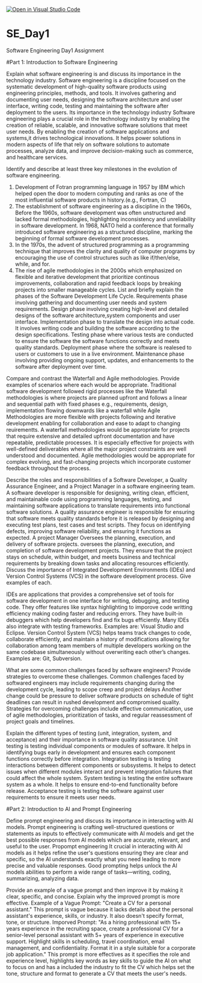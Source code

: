 [![Open in Visual Studio Code](https://classroom.github.com/assets/open-in-vscode-2e0aaae1b6195c2367325f4f02e2d04e9abb55f0b24a779b69b11b9e10269abc.svg)](https://classroom.github.com/online_ide?assignment_repo_id=18411542&assignment_repo_type=AssignmentRepo)
# SE_Day1
Software Engineering Day1 Assignment

#Part 1: Introduction to Software Engineering

Explain what software engineering is and discuss its importance in the technology industry.
Software engineering is a discipline focused on the systematic development of high-quality software products using engineering principles, methods, and tools. It involves gathering and documenting user needs, designing the software architecture and user interface, writing code, testing and maintaining the software after deployment to the users. 
Its importance in the technology industry
Software engineering plays a crucial role in the technology industry by enabling the creation of reliable, scalable, and innovative software solutions that meet user needs. By enabling the creation of software applications and systems,it drives technological innovations. 
It helps power solutions in modern aspects of life that rely on software solutions to automate processes, analyze data, and improve decision-making such as commerce, and healthcare services. 

Identify and describe at least three key milestones in the evolution of software engineering.
1. Development of Fotran programming language in 1957 by IBM which helped open the door to modern computing and ranks as one of the most influential software products in history.(e.g., Fortran, C)
2. The establishment of software engineering as a discipline in the 1960s, Before the 1960s, software development was often unstructured and lacked formal methodologies, highlighting inconsistency and unreliability in software development. In 1968, NATO held a conference that formally introduced software engineering as a structured discipline, marking the beginning of formal software development processes.
3. In the 1970s, the advent of structured programming as a programming technique that improves the clarity and quality of computer programs by encouraging the use of control structures  such as like if/then/else, while, and for. 
4. The rise of agile methodologies in the 2000s which emphasized on flexible and iterative development that prioritize continous improvements, collaboration and rapid feedback loops by breaking projects into smaller manageable cycles.
List and briefly explain the phases of the Software Development Life Cycle.
Requirements phase involving gathering and documenting user needs and system requirements.
Design phase involving creating high-level and detailed designs of the software architecture,system components and user interface.
Implementation phase to translate the design into actual code. It involves writing code and building the software according to the design specifications.
Testing phase where various tests are conducted to ensure the software  the software functions correctly and meets quality standards.
Deployment phase where the software is realesed to users or customers to use in a live environment.
Maintenance phase involving providing ongoing support, updates, and enhancements to the software after deployment over time.

Compare and contrast the Waterfall and Agile methodologies. Provide examples of scenarios where each would be appropriate.
Traditional software development followed rigid processes like the 
Waterfall methodologies is where projects are planned upfront and follows a linear and sequential path with fixed phases e.g., requirements, design, implementation flowing downwards like a waterfall while Agile Methodologies are more flexible with projects following and iterative development enabling for collaboration and ease to adapt to changing reuirementts. 
A waterfall methodologies would be appropriate for projects that require extensive and detailed upfront documentation and have repeatable, predictable processes. It is especially effective for projects with well-defined deliverables where all the major project constraints are well understood and documented. 
Agile methodologies would be appropriate for complex evolving, and fast-changing projects which incorporate customer feedback throughout the process.

Describe the roles and responsibilities of a Software Developer, a Quality Assurance Engineer, and a Project Manager in a software engineering team.
A software developer is responsible for designing, writing clean, efficient, and maintainable code using programming languages, testing, and maintaining software applications to translate requirements into functional software solutions.
A quality assurance engineer is responsible for ensuring that software meets quality standards before it is released by designing and executing test plans, test cases and test scripts. They focus on identifying defects, improving software reliability, and ensuring it functions as expected.
A project Manager Oversees the planning, execution, and delivery of software projects. oversees the planning, execution, and completion of software development projects. They ensure that the project stays on schedule, within budget, and meets business and technical requirements by breaking down tasks and allocating resources efficiently.
 Discuss the importance of Integrated Development Environments (IDEs) and Version Control Systems (VCS) in the software development process. Give examples of each.

IDEs are applications that provides a comprehensive set of tools for software development in one interface for writing, debugging, and testing code. They offer features like syntax highlighting to imporove code writting efficiency making coding faster and reducing errors. They have built-in debuggers which help developers find and fix bugs efficiently. Many IDEs also integrate with testing frameworks. Examples are: Visual Studio and Eclipse.
Version Control System (VCS) helps teams track changes to code, collaborate efficiently, and maintain a history of modifications allowing for collaboration among team members of multiple developers working on the same codebase simultaneously without overwriting each other’s changes. Examples are: Git, Subversion.

What are some common challenges faced by software engineers? Provide strategies to overcome these challenges.
Common challenges faced by softwared engineers may include requirements changing during the development cycle, leading to scope creep and project delays
Another change could be pressure to deliver software products on schedule of tight deadlines can result in rushed development and compromised quality.
Strategies for overcoming challenges include effective communication, use of agile methodologies, prioritization of tasks, and regular reassessment of project goals and timelines.

Explain the different types of testing (unit, integration, system, and acceptance) and their importance in software quality assurance.
Unit testing is testing individual components or modules of software. It helps in identifying bugs early in development and ensures each component functions correctly before integration.
Integration testing is testing interactions between different components or subsystems. It helps to detect issues when different modules interact and prevent integration failures that could affect the whole system.
System testing is testing the entire software system as a whole. It helps to ensure end-to-end functionality before release.
Acceptance testing is testing the software against user requirements to ensure it meets user needs.

#Part 2: Introduction to AI and Prompt Engineering


Define prompt engineering and discuss its importance in interacting with AI models.
Prompt engineering is crafting well-structured questions or statements as inputs to effectively communicate with AI models and get the best possible responses from AI models which are accurate, relevant, and useful to the user. Propompt engineering  It crucial in interacting with AI models as it helps refine the user's questions ensuring they are clear and specific, so the AI understands exactly what you need leading to more precise and valuable responses. Good prompting helps unlock the AI models abilities to perform a wide range of tasks—writing, coding, summarizing, analyzing data. 

Provide an example of a vague prompt and then improve it by making it clear, specific, and concise. Explain why the improved prompt is more effective.
Example of a Vague Prompt: "Create a CV for a personal assistant." 
This prompt is vague because it lacks details about the personal assistant's experience, skills, or industry. It also doesn't specify format, tone, or structure.
Imporved Prompt: "As a hiring professional with 15+ years experience in the recruiting space, create a professional CV for a senior-level personal assistant with 5+ years of experience in executive support. Highlight skills in scheduling, travel coordination, email management, and confidentiality. Format it in a style suitable for a corporate job application."
This prompt is more effectives as it specifies the role and experience level, highlights key words as key skills to guide the AI on what to focus on and has a included the industry to fit the CV which helps set the tone, structure and format to generate a CV that meets the user's needs.
